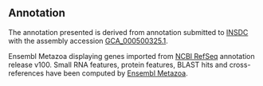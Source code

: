 **Annotation**
----------

The annotation presented is derived from annotation submitted to
[INSDC](http://www.insdc.org) with the assembly accession [GCA\_000500325.1](http://www.ebi.ac.uk/ena/data/view/GCA_000500325.1).

Ensembl Metazoa displaying genes imported from [NCBI RefSeq](https://www.ncbi.nlm.nih.gov/genome/annotation_euk/Leptinotarsa_decemlineata/100) annotation release v100.
Small RNA features, protein features, BLAST hits and cross-references have been
computed by [Ensembl Metazoa](https://metazoa.ensembl.org/info/genome/annotation/index.html).
